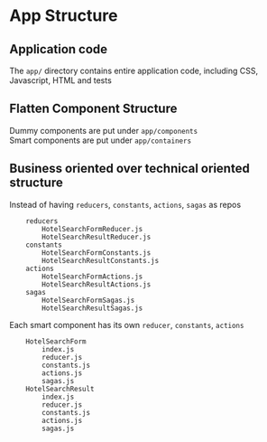 # App Structure
## Application code
The `app/` directory contains entire application code, including CSS, Javascript, HTML and tests  
  
## Flatten Component Structure  
Dummy components are put under `app/components`  
Smart components are put under `app/containers`  

## Business oriented over technical oriented structure
Instead of having `reducers`, `constants`, `actions`, `sagas` as repos  
```
    reducers  
        HotelSearchFormReducer.js  
        HotelSearchResultReducer.js  
    constants  
        HotelSearchFormConstants.js  
        HotelSearchResultConstants.js  
    actions  
        HotelSearchFormActions.js  
        HotelSearchResultActions.js  
    sagas  
        HotelSearchFormSagas.js  
        HotelSearchResultSagas.js  
```  

Each smart component has its own `reducer`, `constants`, `actions`  
```
    HotelSearchForm  
        index.js  
        reducer.js  
        constants.js  
        actions.js  
        sagas.js  
    HotelSearchResult  
        index.js  
        reducer.js  
        constants.js  
        actions.js  
        sagas.js  
```